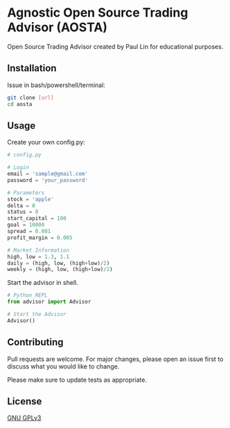 # Agnostic Open Source Trading Advisor (AOSTA)

Open Source Trading Advisor created by Paul Lin for educational purposes.

## Installation

Issue in bash/powershell/terminal:

```bash
git clone [url]
cd aosta
```

## Usage

Create your own config.py:

```python
# config.py

# Login
email = 'sample@gmail.com'
password = 'your_password'

# Parameters
stock = 'apple'
delta = 0
status = 0
start_capital = 100
goal = 10000
spread = 0.001
profit_margin = 0.005

# Market Information
high, low = 1.3, 1.1
daily = (high, low, (high+low)/2)
weekly = (high, low, (high+low)/2)

```

Start the advisor in shell.

```python
# Python REPL
from advisor import Advisor

# Start the Advisor
Advisor()
```

## Contributing
Pull requests are welcome. For major changes, please open an issue first to discuss what you would like to change.

Please make sure to update tests as appropriate.

## License
[GNU GPLv3](https://choosealicense.com/licenses/gpl-3.0/#)
